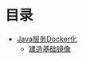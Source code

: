 


# 目录

* [ Java服务Docker化](https://weread.qq.com/web/reader/71d32370716443e271df020k398323202893988c7f885f0)
  * [建造基础镜像](https://weread.qq.com/web/reader/71d32370716443e271df020k398323202893988c7f885f0)
